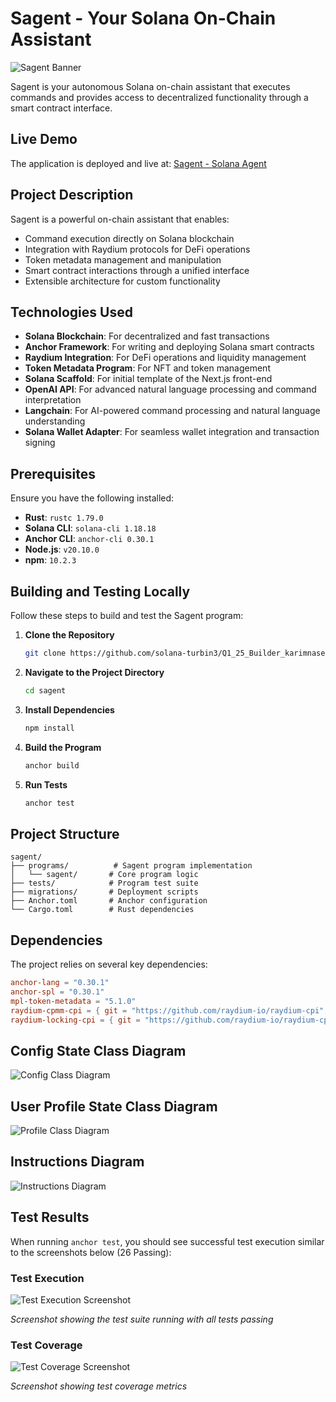# Sagent - Your Solana On-Chain Assistant

![Sagent Banner](./banner.png)

Sagent is your autonomous Solana on-chain assistant that executes commands and provides access to decentralized functionality through a smart contract interface.


## Live Demo

The application is deployed and live at: [Sagent - Solana Agent](https://sagent.vercel.app/)

## Project Description

Sagent is a powerful on-chain assistant that enables:
- Command execution directly on Solana blockchain
- Integration with Raydium protocols for DeFi operations
- Token metadata management and manipulation
- Smart contract interactions through a unified interface
- Extensible architecture for custom functionality

## Technologies Used

- **Solana Blockchain**: For decentralized and fast transactions
- **Anchor Framework**: For writing and deploying Solana smart contracts
- **Raydium Integration**: For DeFi operations and liquidity management
- **Token Metadata Program**: For NFT and token management
- **Solana Scaffold**: For initial template of the Next.js front-end
- **OpenAI API**: For advanced natural language processing and command interpretation
- **Langchain**: For AI-powered command processing and natural language understanding
- **Solana Wallet Adapter**: For seamless wallet integration and transaction signing

## Prerequisites

Ensure you have the following installed:

- **Rust**: `rustc 1.79.0`
- **Solana CLI**: `solana-cli 1.18.18`
- **Anchor CLI**: `anchor-cli 0.30.1`
- **Node.js**: `v20.10.0`
- **npm**: `10.2.3`

## Building and Testing Locally

Follow these steps to build and test the Sagent program:

1. **Clone the Repository**
   ```bash
   git clone https://github.com/solana-turbin3/Q1_25_Builder_karimnasereddin/tree/main/capstone/sagent
   ```

2. **Navigate to the Project Directory**
   ```bash
   cd sagent
   ```

3. **Install Dependencies**
   ```bash
   npm install
   ```

4. **Build the Program**
   ```bash
   anchor build
   ```

5. **Run Tests**
   ```bash
   anchor test
   ```

## Project Structure

```
sagent/
├── programs/          # Sagent program implementation
│   └── sagent/       # Core program logic
├── tests/            # Program test suite
├── migrations/       # Deployment scripts
├── Anchor.toml       # Anchor configuration
└── Cargo.toml        # Rust dependencies
```

## Dependencies

The project relies on several key dependencies:
```toml
anchor-lang = "0.30.1"
anchor-spl = "0.30.1"
mpl-token-metadata = "5.1.0"
raydium-cpmm-cpi = { git = "https://github.com/raydium-io/raydium-cpi", branch = "anchor-0.30.1" }
raydium-locking-cpi = { git = "https://github.com/raydium-io/raydium-cpi", branch = "anchor-0.30.1" }
```

## Config State Class Diagram
![Config Class Diagram](./config_state.png)

## User Profile State Class Diagram
![Profile Class Diagram](./profile_state.png)

## Instructions Diagram
![Instructions Diagram](./instructions.png)


## Test Results

When running `anchor test`, you should see successful test execution similar to the screenshots below (26 Passing):

### Test Execution
![Test Execution Screenshot](./test-execution.png)

*Screenshot showing the test suite running with all tests passing*

### Test Coverage
![Test Coverage Screenshot](./test-coverage.png)

*Screenshot showing test coverage metrics*


